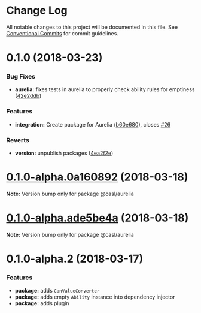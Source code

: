# Change Log

All notable changes to this project will be documented in this file.
See [Conventional Commits](https://conventionalcommits.org) for commit guidelines.

<a name="0.1.0"></a>
# 0.1.0 (2018-03-23)


### Bug Fixes

* **aurelia:** fixes tests in aurelia to properly check ability rules for emptiness ([42e2ddb](https://github.com/stalniy/casl/commit/42e2ddb))


### Features

* **integration:** Create package for Aurelia ([b60e680](https://github.com/stalniy/casl/commit/b60e680)), closes [#26](https://github.com/stalniy/casl/issues/26)


### Reverts

* **version:** unpublish packages ([4ea2f2e](https://github.com/stalniy/casl/commit/4ea2f2e))




<a name="0.1.0-alpha.0a160892"></a>
# [0.1.0-alpha.0a160892](https://github.com/stalniy/casl/compare/@casl/aurelia@0.1.0-alpha.2...@casl/aurelia@0.1.0-alpha.0a160892) (2018-03-18)




**Note:** Version bump only for package @casl/aurelia

<a name="0.1.0-alpha.ade5be4a"></a>
# [0.1.0-alpha.ade5be4a](https://github.com/stalniy/casl/compare/@casl/aurelia@0.1.0-alpha.2...@casl/aurelia@0.1.0-alpha.ade5be4a) (2018-03-18)




**Note:** Version bump only for package @casl/aurelia

<a name="0.1.0-alpha.2"></a>
# 0.1.0-alpha.2 (2018-03-17)


### Features

* **package:** adds `CanValueConverter`
* **package:** adds empty `Ability` instance into dependency injector
* **package:** adds plugin
